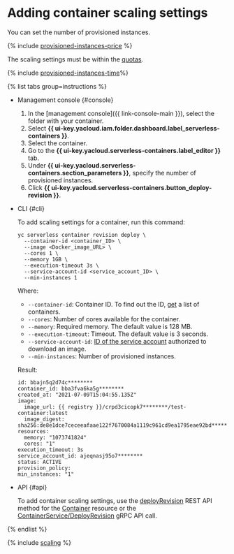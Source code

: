 # Adding container scaling settings

You can set the number of provisioned instances.

{% include [provisioned-instances-price](../../_includes/serverless-containers/provisioned-instances-price.md) %}

The scaling settings must be within the [quotas](../concepts/limits.md#serverless-containers-quotas).

{% include [provisioned-instances-time](../../_includes/functions/provisioned-instances-time.md)%}

{% list tabs group=instructions %}

- Management console {#console}

   1. In the [management console]({{ link-console-main }}), select the folder with your container.
   1. Select **{{ ui-key.yacloud.iam.folder.dashboard.label_serverless-containers }}**.
   1. Select the container.
   1. Go to the **{{ ui-key.yacloud.serverless-containers.label_editor }}** tab.
   1. Under **{{ ui-key.yacloud.serverless-containers.section_parameters }}**, specify the number of provisioned instances.
   1. Click **{{ ui-key.yacloud.serverless-containers.button_deploy-revision }}**.

- CLI {#cli}

   To add scaling settings for a container, run this command:

   ```
   yc serverless container revision deploy \
     --container-id <container_ID> \
     --image <Docker_image_URL> \
     --cores 1 \
     --memory 1GB \
     --execution-timeout 3s \
     --service-account-id <service_account_ID> \
     --min-instances 1
   ```

   Where:
   * `--container-id`: Container ID. To find out the ID, [get](list.md) a list of containers.
   * `--cores`: Number of cores available for the container.
   * `--memory`: Required memory. The default value is 128 MB.
   * `--execution-timeout`: Timeout. The default value is 3 seconds.
   * `--service-account-id`: [ID of the service account](../../iam/operations/sa/get-id.md) authorized to download an image.
   * `--min-instances`: Number of provisioned instances.


   Result:

    ```
    id: bbajn5q2d74c********
    container_id: bba3fva6ka5g********
    created_at: "2021-07-09T15:04:55.135Z"
    image:
      image_url: {{ registry }}/crpd3cicopk7********/test-container:latest
      image_digest: sha256:de8e1dce7ceceeafaae122f7670084a1119c961cd9ea1795eae92bd********
    resources:
      memory: "1073741824"
      cores: "1"
    execution_timeout: 3s
    service_account_id: ajeqnasj95o7********
    status: ACTIVE
    provision_policy:
    min_instances: "1"
    ```

- API {#api}

   To add container scaling settings, use the [deployRevision](../containers/api-ref/Container/deployRevision.md) REST API method for the [Container](../containers/api-ref/Container/index.md) resource or the [ContainerService/DeployRevision](../containers/api-ref/grpc/container_service.md#DeployRevision) gRPC API call.

{% endlist %}

{% include [scaling](../../_includes/serverless-containers/see-also-scaling.md) %}
